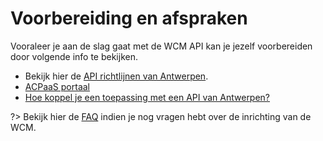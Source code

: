 # Voorbereiding en afspraken

Vooraleer je aan de slag gaat met de WCM API kan je jezelf voorbereiden door volgende info te bekijken. 

* Bekijk hier de [API richtlijnen van Antwerpen](https://antwerp-api.digipolis.be/#/).
* [ACPaaS portaal](https://acpaas.digipolis.be/)
* [Hoe koppel je een toepassing met een API van Antwerpen?](https://acpaas.digipolis.be/nl/docs/koppelen-met-api)

?> Bekijk hier de [FAQ](/wcmv4/content/troubleshooting) indien je nog vragen hebt over de inrichting van de WCM.